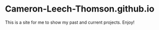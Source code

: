 # Cameron-Leech-Thomson.github.io
This is a site for me to show my past and current projects. Enjoy!

